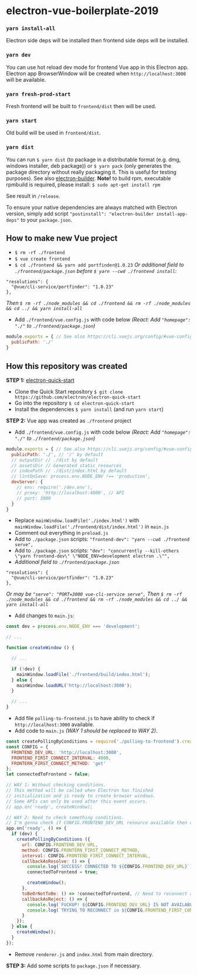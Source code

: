 # electron-vue-boilerplate-2019

### `yarn install-all`
Electron side deps will be installed then frontend side deps will be installed.

### `yarn dev`
You can use hot reload dev mode for frontend Vue app in this Electron app. Electron app BrowserWindow will be created when `http://localhost:3000` will be available.

### `yarn fresh-prod-start`
Fresh frontend will be built to `frontend/dist` then will be used.

### `yarn start`
Old build will be used in `frontend/dist`.

### `yarn dist`
You can run `$ yarn dist` (to package in a distributable format (e.g. dmg, windows installer, deb package)) or `$ yarn pack` (only generates the package directory without really packaging it. This is useful for testing purposes). See also [electron-builder](https://www.electron.build/). **Note!** to build rpm, executable rpmbuild is required, please install: `$ sudo apt-get install rpm`

See result in `/release`.

To ensure your native dependencies are always matched with Electron version, simply add script `"postinstall": "electron-builder install-app-deps"` to your `package.json`.

## How to make new Vue project

- `$ rm -rf ./frontend`
- `$ vue create frontend`
- `$ cd ./frontend && yarn add portfinder@1.0.23`
_Or additional field to `./frontend/package.json` before `$ yarn --cwd ./frontend install`:_
```
"resolutions": {
  "@vue/cli-service/portfinder": "1.0.23"
},
```
_Then `$ rm -rf ./node_modules && cd ./frontend && rm -rf ./node_modules && cd ../ && yarn install-all`_
- Add `./frontend/vue.config.js` with code below _(React: Add `"homepage": "./"` to `./frontend/package.json`)_
```javascript
module.exports = { // See also https://cli.vuejs.org/config/#vue-config-js
  publicPath: './'
}
```

## How this repository was created

**STEP 1:** [electron-quick-start](https://github.com/electron/electron-quick-start)

- Clone the Quick Start repository `$ git clone https://github.com/electron/electron-quick-start`
- Go into the repository `$ cd electron-quick-start`
- Install the dependencies `$ yarn install` (and run `yarn start`)

**STEP 2:** Vue app was created as `./frontend` project

- Add `./frontend/vue.config.js` with code below _(React: Add `"homepage": "./"` to `./frontend/package.json`)_
```javascript
module.exports = { // See also https://cli.vuejs.org/config/#vue-config-js
  publicPath: './', // '/' by default
  // outputDir // ./dist by default
  // assetsDir // Generated static resources
  // indexPath // ./dist/index.html by default
  // lintOnSave: process.env.NODE_ENV !== 'production',
  devServer: {
    // env: require('./dev.env'),
    // proxy: 'http://localhost:4000', // API
    // port: 3000
  }
}
```
- Replace `mainWindow.loadFile('./index.html')` with `mainWindow.loadFile('./frontend/dist/index.html')` in `main.js`
- Comment out everything in `preload.js`
- Add to `./package.json` scripts: `"frontend-dev": "yarn --cwd ./frontend serve",`
- Add to `./package.json` scripts: `"dev": "concurrently --kill-others \"yarn frontend-dev\" \"NODE_ENV=development electron .\"",`
- _Additional field to `./frontend/package.json`_
```
"resolutions": {
  "@vue/cli-service/portfinder": "1.0.23"
},
```
_Or may be `"serve": "PORT=3000 vue-cli-service serve",`_
_Then `$ rm -rf ./node_modules && cd ./frontend && rm -rf ./node_modules && cd ../ && yarn install-all`_
- Add changes to `main.js`:
```javascript
const dev = process.env.NODE_ENV === 'development';

// ...

function createWindow () {

  // ...

  if (!dev) {
    mainWindow.loadFile('./frontend/build/index.html');
  } else {
    mainWindow.loadURL('http://localhost:3000');
  }

  // ...
}
```
- Add file `polling-to-frontend.js` to have ability to check if `http://localhost:3000` available.
- Add code to `main.js` _(WAY 1 should be replaced to WAY 2)_.
```javascript
const createPollingByConditions = require('./polling-to-frontend').createPollingByConditions;
const CONFIG = {
  FRONTEND_DEV_URL: 'http://localhost:3000',
  FRONTEND_FIRST_CONNECT_INTERVAL: 4000,
  FRONTERN_FIRST_CONNECT_METHOD: 'get'
};
let connectedToFrontend = false;

// WAY 1: Without checking conditions.
// This method will be called when Electron has finished
// initialization and is ready to create browser windows.
// Some APIs can only be used after this event occurs.
// app.on('ready', createWindow);

// WAY 2: Need to check something conditions.
// I'm gonna check if CONFIG.FRONTEND_DEV_URL resource available then create window...
app.on('ready', () => {
  if (dev) {
    createPollingByConditions ({
      url: CONFIG.FRONTEND_DEV_URL,
      method: CONFIG.FRONTERN_FIRST_CONNECT_METHOD,
      interval: CONFIG.FRONTEND_FIRST_CONNECT_INTERVAL,
      callbackAsResolve: () => {
        console.log(`SUCCESS! CONNECTED TO ${CONFIG.FRONTEND_DEV_URL}`);
        connectedToFrontend = true;

        createWindow();
      },
      toBeOrNotToBe: () => !connectedToFrontend, // Need to reconnect again
      callbackAsReject: () => {
        console.log(`FUCKUP! ${CONFIG.FRONTEND_DEV_URL} IS NOT AVAILABLE YET!`);
        console.log(`TRYING TO RECONNECT in ${CONFIG.FRONTEND_FIRST_CONNECT_INTERVAL / 1000} seconds...`);
      }
    });
  } else {
    createWindow();
  }
});
```
- Remove `renderer.js` and `index.html` from main directory.

**STEP 3:** Add some scripts to `package.json` if necessary.
